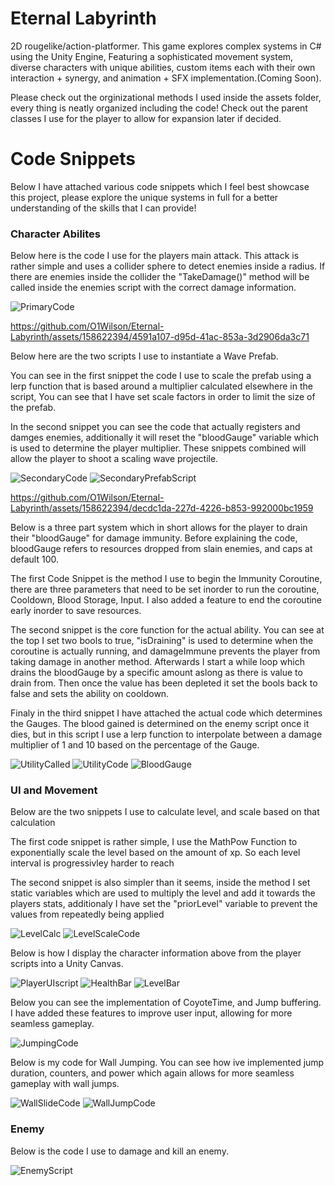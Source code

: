 # Eternal Labyrinth
 2D rougelike/action-platformer. This game explores complex systems in C# using the Unity Engine, Featuring a sophisticated movement system, diverse characters with unique abilities, custom items each with their own interaction + synergy, and animation + SFX implementation.(Coming Soon).

Please check out the orginizational methods I used inside the assets folder, every thing is neatly organized including the code! Check out the parent classes I use for the player to allow for expansion later if decided.
# Code Snippets
Below I have attached various code snippets which I feel best showcase this project, please explore the unique systems in full for a better understanding of the skills that I can provide! 
### Character Abilites

Below here is the code I use for the players main attack. This attack is rather simple and uses a collider sphere to detect enemies inside a radius. If there are enemies inside the collider the "TakeDamage()" method will be called inside the enemies script with the correct damage information.


![PrimaryCode](https://github.com/O1Wilson/Eternal-Labyrinth/assets/158622394/fbd4d2cf-ad18-4a83-ac5b-91948f9d44a8)


https://github.com/O1Wilson/Eternal-Labyrinth/assets/158622394/4591a107-d95d-41ac-853a-3d2906da3c71


Below here are the two scripts I use to instantiate a Wave Prefab. 

You can see in the first snippet the code I use to scale the prefab using a lerp function that is based around a multiplier calculated elsewhere in the script, You can see that I have set scale factors in order to limit the size of the prefab. 

In the second snippet you can see the code that actually registers and damges enemies, additionally it will reset the "bloodGauge" variable which is used to determine the player multiplier. These snippets combined will allow the player to shoot a scaling wave projectile.

![SecondaryCode](https://github.com/O1Wilson/Eternal-Labyrinth/assets/158622394/24fd6260-a5bc-478e-970d-6f1c43869fc1)
![SecondaryPrefabScript](https://github.com/O1Wilson/Eternal-Labyrinth/assets/158622394/1d547a60-239f-408c-9608-cf7f57e98c00)


https://github.com/O1Wilson/Eternal-Labyrinth/assets/158622394/decdc1da-227d-4226-b853-992000bc1959


Below is a three part system which in short allows for the player to drain their "bloodGauge" for damage immunity. Before explaining the code, bloodGauge refers to resources dropped from slain enemies, and caps at default 100. 

The first Code Snippet is the method I use to begin the Immunity Coroutine, there are three parameters that need to be set inorder to run the coroutine, Cooldown, Blood Storage, Input. I also added a feature to end the coroutine early inorder to save resources. 

The second snippet is the core function for the actual ability. You can see at the top I set two bools to true, "isDraining" is used to determine when the coroutine is actually running, and damageImmune prevents the player from taking damage in another method. Afterwards I start a while loop which drains the bloodGauge by a specific amount aslong as there is value to drain from. Then once the value has been depleted it set the bools back to false and sets the ability on cooldown. 

Finaly in the third snippet I have attached the actual code which determines the Gauges. The blood gained is determined on the enemy script once it dies, but in this script I use a lerp function to interpolate between a damage multiplier of 1 and 10 based on the percentage of the Gauge.


![UtilityCalled](https://github.com/O1Wilson/Eternal-Labyrinth/assets/158622394/9f16e5d8-533a-444b-9f49-b50282b96983)
![UtilityCode](https://github.com/O1Wilson/Eternal-Labyrinth/assets/158622394/0618be98-8b5f-4c6e-8558-61c9e0f62afe)
![BloodGauge](https://github.com/O1Wilson/Eternal-Labyrinth/assets/158622394/13cd213b-a801-4450-8c43-fce533de0ead)


### UI and Movement
Below are the two snippets I use to calculate level, and scale based on that calculation

The first code snippet is rather simple, I use the MathPow Function to exponentially scale the level based on the amount of xp. So each level interval is progressivley harder to reach

The second snippet is also simpler than it seems, inside the method I set static variables which are used to multiply the level and add it towards the players stats, additionaly I have set the "priorLevel" variable to prevent the values from repeatedly being applied

![LevelCalc](https://github.com/O1Wilson/Eternal-Labyrinth/assets/158622394/11f1206b-7618-4f64-a9cc-b3150db9b645)
![LevelScaleCode](https://github.com/O1Wilson/Eternal-Labyrinth/assets/158622394/c45a4ef2-9c1d-4b5b-be08-8796bc459548)

Below is how I display the character information above from the player scripts into a Unity Canvas.

![PlayerUIscript](https://github.com/O1Wilson/Eternal-Labyrinth/assets/158622394/e181d259-170a-4407-870c-656427081032)
![HealthBar](https://github.com/O1Wilson/Eternal-Labyrinth/assets/158622394/0e65102f-da78-41d1-b4bf-c82ec756dc0b)
![LevelBar](https://github.com/O1Wilson/Eternal-Labyrinth/assets/158622394/86b443c6-473c-4907-a2ae-6ffa1b0a38ec)

Below you can see the implementation of CoyoteTime, and Jump buffering. I have added these features to improve user input, allowing for more seamless gameplay.

![JumpingCode](https://github.com/O1Wilson/Eternal-Labyrinth/assets/158622394/c2504272-c317-4a91-9e4a-8ffba6d93f66)

Below is my code for Wall Jumping. You can see how ive implemented jump duration, counters, and power which again allows for more seamless gameplay with wall jumps.

![WallSlideCode](https://github.com/O1Wilson/Eternal-Labyrinth/assets/158622394/1ad8d77a-266f-46ba-8294-39e811499334)
![WallJumpCode](https://github.com/O1Wilson/Eternal-Labyrinth/assets/158622394/d590053d-1d0a-45da-9d0e-01666ed82636)


### Enemy
Below is the code I use to damage and kill an enemy.

![EnemyScript](https://github.com/O1Wilson/Eternal-Labyrinth/assets/158622394/d581eae2-36c3-451b-86dc-7596cddf3da2)

